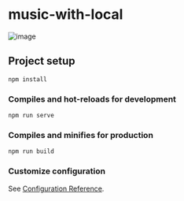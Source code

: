 # music-with-local
![image](https://user-images.githubusercontent.com/62888962/152989870-0dae2aa5-1c48-407e-ba2c-9d3245e1acd8.png)

## Project setup
```
npm install
```

### Compiles and hot-reloads for development
```
npm run serve
```

### Compiles and minifies for production
```
npm run build
```

### Customize configuration
See [Configuration Reference](https://cli.vuejs.org/config/).
